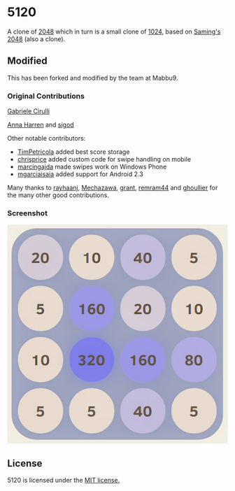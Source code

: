 # 5120

A clone of [2048](https://github.com/gabrielecirulli/2048) which in turn is a small clone of [1024](https://play.google.com/store/apps/details?id=com.veewo.a1024), based on [Saming's 2048](http://saming.fr/p/2048/) (also a clone).

## Modified
This has been forked and modified by the team at Mabbu9.

### Original Contributions

[Gabriele Cirulli](https://github.com/gabrielecirulli/)

[Anna Harren](https://github.com/iirelu/) and [sigod](https://github.com/sigod)

Other notable contributors:

 - [TimPetricola](https://github.com/TimPetricola) added best score storage
 - [chrisprice](https://github.com/chrisprice) added custom code for swipe handling on mobile
 - [marcingajda](https://github.com/marcingajda) made swipes work on Windows Phone
 - [mgarciaisaia](https://github.com/mgarciaisaia) added support for Android 2.3

Many thanks to [rayhaanj](https://github.com/rayhaanj), [Mechazawa](https://github.com/Mechazawa), [grant](https://github.com/grant), [remram44](https://github.com/remram44) and [ghoullier](https://github.com/ghoullier) for the many other good contributions.

### Screenshot

<p align="center">
  <img src="https://raw.githubusercontent.com/Mabbu9/5120/master/5120.jpg" alt="Screenshot"/>
</p>

## License
5120 is licensed under the [MIT license.](https://github.com/Mabbu9/5120/blob/master/LICENSE.txt)

